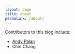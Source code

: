 ```yaml
---
layout: page
title: about
permalink: /about/
---
```

Contributors to this blog include:

* [Andy Palan](www.andypalan.com)
* Chin Chang

<!--
This is the base Jekyll theme. You can find out more info about customizing your Jekyll theme, as well as basic Jekyll usage documentation at [jekyllrb.com](https://jekyllrb.com/)
-->
<!--You can find the source code for Minima at GitHub:
[jekyll][jekyll-organization] /
[minima](https://github.com/jekyll/minima)
-->

<!--
You can find the source code for Jekyll at GitHub:
[jekyll][jekyll-organization] /
[jekyll](https://github.com/jekyll/jekyll)
-->

<!--
[jekyll-organization]: https://github.com/jekyll
-->
